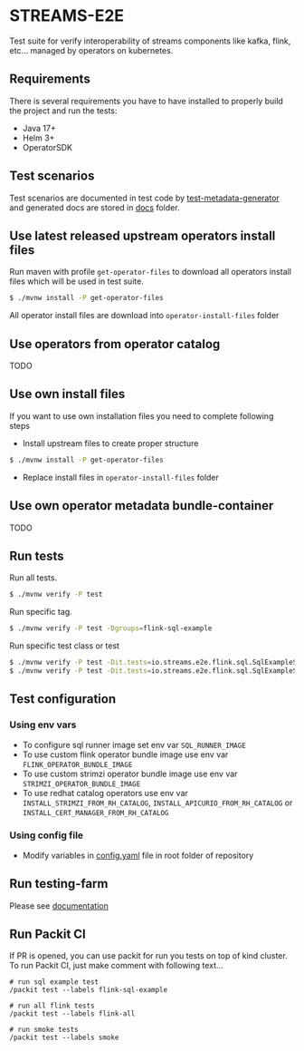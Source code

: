 # STREAMS-E2E

Test suite for verify interoperability of streams components like kafka, flink, etc... managed by operators on kubernetes.

## Requirements
There is several requirements you have to have installed to properly build the project and run the tests:
- Java 17+
- Helm 3+
- OperatorSDK

## Test scenarios
Test scenarios are documented in test code by [test-metadata-generator](https://github.com/skodjob/test-metadata-generator) and generated docs are stored in [docs](docs) folder.

## Use latest released upstream operators install files
Run maven with profile `get-operator-files` to download all operators install files which will be used in test suite.

```bash
$ ./mvnw install -P get-operator-files
```
All operator install files are download into `operator-install-files` folder

## Use operators from operator catalog
TODO

## Use own install files
If you want to use own installation files you need to complete following steps

* Install upstream files to create proper structure
```bash
$ ./mvnw install -P get-operator-files
```

* Replace install files in `operator-install-files` folder

## Use own operator metadata bundle-container
TODO

## Run tests
Run all tests.
```bash
$ ./mvnw verify -P test
```

Run specific tag.
```bash
$ ./mvnw verify -P test -Dgroups=flink-sql-example
```

Run specific test class or test
```bash
$ ./mvnw verify -P test -Dit.tests=io.streams.e2e.flink.sql.SqlExampleST
$ ./mvnw verify -P test -Dit.tests=io.streams.e2e.flink.sql.SqlExampleST#testFlinkSqlExample
```

## Test configuration
### Using env vars
- To configure sql runner image set env var `SQL_RUNNER_IMAGE`
- To use custom flink operator bundle image use env var `FLINK_OPERATOR_BUNDLE_IMAGE`
- To use custom strimzi operator bundle image use env var `STRIMZI_OPERATOR_BUNDLE_IMAGE`
- To use redhat catalog operators use env var `INSTALL_STRIMZI_FROM_RH_CATALOG`, `INSTALL_APICURIO_FROM_RH_CATALOG` or `INSTALL_CERT_MANAGER_FROM_RH_CATALOG`

### Using config file
- Modify variables in [config.yaml](config.yaml) file in root folder of repository

## Run testing-farm
Please see [documentation](tmt/README.md)

## Run Packit CI
If PR is opened, you can use packit for run you tests on top of kind cluster.
To run Packit CI, just make comment with following text...
```
# run sql example test
/packit test --labels flink-sql-example

# run all flink tests
/packit test --labels flink-all

# run smoke tests
/packit test --labels smoke
```
